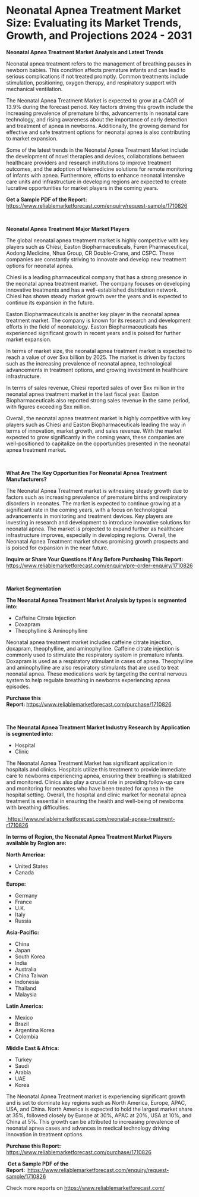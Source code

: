 <p><h1>Neonatal Apnea Treatment Market Size: Evaluating its Market Trends, Growth, and Projections 2024 - 2031</h1></p><p><strong>Neonatal Apnea Treatment Market Analysis and Latest Trends</strong></p>
<p><p>Neonatal apnea treatment refers to the management of breathing pauses in newborn babies. This condition affects premature infants and can lead to serious complications if not treated promptly. Common treatments include stimulation, positioning, oxygen therapy, and respiratory support with mechanical ventilation.</p><p>The Neonatal Apnea Treatment Market is expected to grow at a CAGR of 13.9% during the forecast period. Key factors driving this growth include the increasing prevalence of premature births, advancements in neonatal care technology, and rising awareness about the importance of early detection and treatment of apnea in newborns. Additionally, the growing demand for effective and safe treatment options for neonatal apnea is also contributing to market expansion.</p><p>Some of the latest trends in the Neonatal Apnea Treatment Market include the development of novel therapies and devices, collaborations between healthcare providers and research institutions to improve treatment outcomes, and the adoption of telemedicine solutions for remote monitoring of infants with apnea. Furthermore, efforts to enhance neonatal intensive care units and infrastructure in developing regions are expected to create lucrative opportunities for market players in the coming years.</p></p>
<p><strong>Get a Sample PDF of the Report:&nbsp;</strong> <a href="https://www.reliablemarketforecast.com/enquiry/request-sample/1710826">https://www.reliablemarketforecast.com/enquiry/request-sample/1710826</a></p>
<p>&nbsp;</p>
<p><strong>Neonatal Apnea Treatment Major Market Players</strong></p>
<p><p>The global neonatal apnea treatment market is highly competitive with key players such as Chiesi, Easton Biopharmaceuticals, Furen Pharmaceutical, Aodong Medicine, Nhua Group, CR Double-Crane, and CSPC. These companies are constantly striving to innovate and develop new treatment options for neonatal apnea.</p><p>Chiesi is a leading pharmaceutical company that has a strong presence in the neonatal apnea treatment market. The company focuses on developing innovative treatments and has a well-established distribution network. Chiesi has shown steady market growth over the years and is expected to continue its expansion in the future.</p><p>Easton Biopharmaceuticals is another key player in the neonatal apnea treatment market. The company is known for its research and development efforts in the field of neonatology. Easton Biopharmaceuticals has experienced significant growth in recent years and is poised for further market expansion.</p><p>In terms of market size, the neonatal apnea treatment market is expected to reach a value of over $xx billion by 2025. The market is driven by factors such as the increasing prevalence of neonatal apnea, technological advancements in treatment options, and growing investment in healthcare infrastructure.</p><p>In terms of sales revenue, Chiesi reported sales of over $xx million in the neonatal apnea treatment market in the last fiscal year. Easton Biopharmaceuticals also reported strong sales revenue in the same period, with figures exceeding $xx million.</p><p>Overall, the neonatal apnea treatment market is highly competitive with key players such as Chiesi and Easton Biopharmaceuticals leading the way in terms of innovation, market growth, and sales revenue. With the market expected to grow significantly in the coming years, these companies are well-positioned to capitalize on the opportunities presented in the neonatal apnea treatment market.</p></p>
<p>&nbsp;</p>
<p><strong>What Are The Key Opportunities For Neonatal Apnea Treatment Manufacturers?</strong></p>
<p><p>The Neonatal Apnea Treatment market is witnessing steady growth due to factors such as increasing prevalence of premature births and respiratory disorders in neonates. The market is expected to continue growing at a significant rate in the coming years, with a focus on technological advancements in monitoring and treatment devices. Key players are investing in research and development to introduce innovative solutions for neonatal apnea. The market is projected to expand further as healthcare infrastructure improves, especially in developing regions. Overall, the Neonatal Apnea Treatment market shows promising growth prospects and is poised for expansion in the near future.</p></p>
<p><strong>Inquire or Share Your Questions If Any Before Purchasing This Report:</strong> <a href="https://www.reliablemarketforecast.com/enquiry/pre-order-enquiry/1710826">https://www.reliablemarketforecast.com/enquiry/pre-order-enquiry/1710826</a></p>
<p>&nbsp;</p>
<p><strong>Market Segmentation</strong></p>
<p><strong>The Neonatal Apnea Treatment Market Analysis by types is segmented into:</strong></p>
<p><ul><li>Caffeine Citrate Injection</li><li>Doxapram</li><li>Theophylline & Aminophylline</li></ul></p>
<p><p>Neonatal apnea treatment market includes caffeine citrate injection, doxapram, theophylline, and aminophylline. Caffeine citrate injection is commonly used to stimulate the respiratory system in premature infants. Doxapram is used as a respiratory stimulant in cases of apnea. Theophylline and aminophylline are also respiratory stimulants that are used to treat neonatal apnea. These medications work by targeting the central nervous system to help regulate breathing in newborns experiencing apnea episodes.</p></p>
<p><strong>Purchase this Report:&nbsp;</strong><a href="https://www.reliablemarketforecast.com/purchase/1710826">https://www.reliablemarketforecast.com/purchase/1710826</a></p>
<p>&nbsp;</p>
<p><strong>The Neonatal Apnea Treatment Market Industry Research by Application is segmented into:</strong></p>
<p><ul><li>Hospital</li><li>Clinic</li></ul></p>
<p><p>The Neonatal Apnea Treatment Market has significant application in hospitals and clinics. Hospitals utilize this treatment to provide immediate care to newborns experiencing apnea, ensuring their breathing is stabilized and monitored. Clinics also play a crucial role in providing follow-up care and monitoring for neonates who have been treated for apnea in the hospital setting. Overall, the hospital and clinic market for neonatal apnea treatment is essential in ensuring the health and well-being of newborns with breathing difficulties.</p></p>
<p><a href="https://www.reliablemarketforecast.com/neonatal-apnea-treatment-r1710826">&nbsp;https://www.reliablemarketforecast.com/neonatal-apnea-treatment-r1710826</a></p>
<p><strong>In terms of Region, the Neonatal Apnea Treatment Market Players available by Region are:</strong></p>
<p>
    <p> <strong> North America: </strong>
        <ul>
            <li>United States</li>
            <li>Canada</li>
        </ul>
        </p> 
    <p> <strong> Europe: </strong>
        <ul>
            <li>Germany</li>
            <li>France</li>
            <li>U.K.</li>
            <li>Italy</li>
            <li>Russia</li>
        </ul>
        </p> 
    <p> <strong> Asia-Pacific: </strong>
        <ul>
            <li>China</li>
            <li>Japan</li>
            <li>South Korea</li>
            <li>India</li>
            <li>Australia</li>
            <li>China Taiwan</li>
            <li>Indonesia</li>
            <li>Thailand</li>
            <li>Malaysia</li>
        </ul>
        </p> 
    <p> <strong> Latin America: </strong>
        <ul>
            <li>Mexico</li>
            <li>Brazil</li>
            <li>Argentina Korea</li>
            <li>Colombia</li>
        </ul>
        </p> 
    <p> <strong> Middle East & Africa: </strong>
        <ul>
            <li>Turkey</li>
            <li>Saudi</li>
            <li>Arabia</li>
            <li>UAE</li>
            <li>Korea</li>
        </ul>
    </p>
    </p>
<p><p>The Neonatal Apnea Treatment market is experiencing significant growth and is set to dominate key regions such as North America, Europe, APAC, USA, and China. North America is expected to hold the largest market share at 35%, followed closely by Europe at 30%, APAC at 20%, USA at 10%, and China at 5%. This growth can be attributed to increasing prevalence of neonatal apnea cases and advances in medical technology driving innovation in treatment options.</p></p>
<p><strong>Purchase this Report: </strong><a href="https://www.reliablemarketforecast.com/purchase/1710826">https://www.reliablemarketforecast.com/purchase/1710826</a></p>
<p>&nbsp;<strong>Get a Sample PDF of the Report:&nbsp;&nbsp;</strong><a href="https://www.reliablemarketforecast.com/enquiry/request-sample/1710826">https://www.reliablemarketforecast.com/enquiry/request-sample/1710826</a></p>
<p><strong></strong></p>
<p>Check more reports on <a href="https://www.reliablemarketforecast.com/">https://www.reliablemarketforecast.com/</a></p>